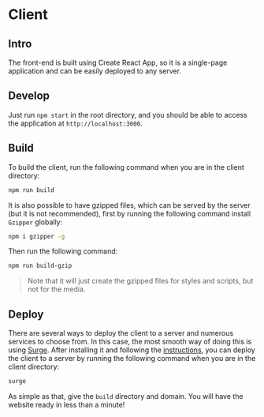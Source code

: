 # Client

## Intro

The front-end is built using Create React App, so it is a single-page application and can be easily deployed to any server.

## Develop

Just run `npm start` in the root directory, and you should be able to access the application at `http://localhost:3000`.

## Build

To build the client, run the following command when you are in the client directory:

```bash
npm run build
```

It is also possible to have gzipped files, which can be served by the server (but it is not recommended), first by running the following command install `Gzipper` globally:

```bash
npm i gzipper -g
```

Then run the following command:

```bash
npm run build-gzip
```

> Note that it will just create the gzipped files for styles and scripts, but not for the media.

## Deploy

There are several ways to deploy the client to a server and numerous services to choose from. In this case, the most smooth way of doing this is using [Surge](https://surge.sh).
After installing it and following the [instructions](https://surge.sh/help/getting-started-with-surge), you can deploy the client to a server by running the following command when you are in the client directory:

```bash
surge
```

As simple as that, give the `build` directory and domain. You will have the website ready in less than a minute!
